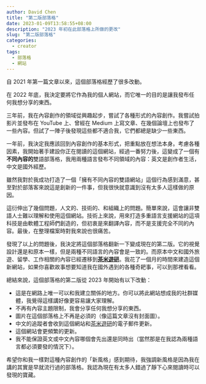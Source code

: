 ```yaml
---
author: David Chen
title: "第二版部落格"
date: 2023-01-09T13:58:55+08:00
description: "2023 年初在此部落格上所做的更改"
slug: "第二版部落格"
categories:
  - creator
tags:
  - 部落格
  - 網站
---
```



自 2021 年第一篇文章以來，這個部落格經歷了很多改動。

在 2022 年底，我決定要將它作為我的個人網站，而它唯一的目的是讓我發布任何我想分享的東西。

三年前，我在內容創作的領域從興趣起步，嘗試了各種形式的內容創作。我嘗試拍影片並發布在 YouTube 上、曾經在 Medium 上寫文章、在幾個論壇上也發布了一些內容。但試了一陣子後發現這些都不適合我，它們都總是缺少一些東西。

一年前，我決定我應該回到內容創作的基本形式，把重點放在想法本身。考慮各種因素，我開始著手建設你正在閱讀的這個網站，經過一番努力後，這變成了一個有**不同內容的**雙語部落格，我用兩種語言發布不同領域的內容：英文是創作者生活，中文是國外經歷。

雖然我對於我成功打造了一個「擁有不同內容的雙語網站」這個行為感到滿意，甚至對於部落客來說這是創新的一件事，但我很快就意識到沒有太多人這樣做的原因。

這衍伸出了幾個問題，人文的、技術的、和組織上的問題。簡單來說，這會讓非雙語人士難以理解和使用這個網站。技術上來說，用來打造多重語言支援網站的這項科技是由軟體工程師們創造的，但初衷是來翻譯內容，而不是支援完全不同的內容。最後，在整理檔案時對我來說也很痛苦。

發現了以上的問題後，我決定將這個部落格翻新一下變成現在的第二版。它的視覺設計還是和原本一樣，但是兩種不同語言的內容會是一致的。而原本中文和國外旅遊、留學、工作相關的內容已經遷移到[**茶米遊研**](https://davidchen.world/)。我花了一個月的時間來建造這個新網站，如果你喜歡故事想要知道我在國外遇到的各種奇耙事，可以到那裡看看。

總結來說，這個部落格的第二版從 2023 年開始有以下改動：

- 這是在網路上唯一可以和我建立關係的地方。你可以將此網站想成我的社群媒體，我覺得這樣講好像更容易讓大家理解。
- 不再有內容主題限制，我會分享任何我想分享的東西。
- 圖片在這個部落格上不再是必須的（像這篇文章沒有封面圖）。
- 中文的追蹤者會收到這個網站和[茶米遊研](https://davidchen.world/)的電子郵件更新。
- 這個網站會更頻繁的更新。
- 我不能保證英文或中文內容哪個會先出還是同時出（當然那是在我認為兩種語言都必須要發的情況下）。

希望你和我一樣對這種內容創作的「新風格」感到期待，我強調新風格是因為我在講的其實是早就流行過的部落格。我認為現在有太多人錯過了靜下心來閱讀時可以發現的寶藏。